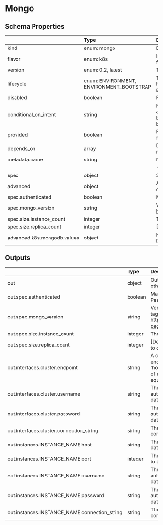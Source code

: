 # Mongo

## Schema Properties

|                             | Type                                     | Description                                                                                                                                                                    | Required   |
|:----------------------------|:-----------------------------------------|:-------------------------------------------------------------------------------------------------------------------------------------------------------------------------------|:-----------|
| kind                        | enum: mongo                              | Describes the type of resource.                                                                                                                                                | Yes        |
| flavor                      | enum: k8s                                | Implementation selector for the Mongo resource. e.g. for a resource type k8s                                                                                                   | Yes        |
| version                     | enum: 0.2, latest                        | This field can be used to pin to a particular version                                                                                                                          | Yes        |
| lifecycle                   | enum: ENVIRONMENT, ENVIRONMENT_BOOTSTRAP | This field describes the phase in which the resource has to be invoked (`ENVIRONMENT` or `ENVIRONMENT_BOOTSTRAP`)                                                              | No         |
| disabled                    | boolean                                  | Flag to disable the resource                                                                                                                                                   | No         |
| conditional_on_intent       | string                                   | Flag to enable the resource based on intent availability. eg mysql if mysql dashboard is required to be deployed. Note: Need to have the instance running beforehand to avail. | No         |
| provided                    | boolean                                  | Flag to tell if the resource should not be provisioned by facets                                                                                                               | No         |
| depends_on                  | array                                    | Dependencies on other resources. e.g. application x may depend on mysql                                                                                                        | No         |
| metadata.name               | string                                   | Name of the resource                                                                                                                                                           | No         |
|                             |                                          |     - if not specified, fallback is the `filename`                                                                                                                             |            |
| spec                        | object                                   | Specification as per resource types schema                                                                                                                                     | Yes        |
| advanced                    | object                                   | Additional fields if any for a particular implementation of a resource                                                                                                         | No         |
| spec.authenticated          | boolean                                  | Make this mongodb instance Password protected                                                                                                                                  | No         |
| spec.mongo_version          | string                                   | Version of mongodb e.g. 6.0, see valid tags here: https://hub.docker.com/_/mongo/tags?page=1                                                                                   | No         |
| spec.size.instance_count    | integer                                  | The number of instances to create.                                                                                                                                             | No         |
| spec.size.replica_count     | integer                                  | [Deprecated] The number of instances to create.                                                                                                                                | No         |
| advanced.k8s.mongodb.values | object                                   | Helm values as per bitnami mongodb helm chart https://artifacthub.io/packages/helm/bitnami/mongodb                                                                             | No         |

## Outputs

|                                               | Type    | Description                                                                                                                                | Required   | Referencing                                                          |
|:----------------------------------------------|:--------|:-------------------------------------------------------------------------------------------------------------------------------------------|:-----------|:---------------------------------------------------------------------|
| out                                           | object  | Output given by the resource for others to refer.                                                                                          | No         | ${mongo.RESOURCE_NAME.out}                                           |
| out.spec.authenticated                        | boolean | Make this mongodb instance Password protected                                                                                              | No         | ${mongo.RESOURCE_NAME.out.spec.authenticated}                        |
| out.spec.mongo_version                        | string  | Version of mongodb e.g. 6.0, see valid tags here: https://hub.docker.com/_/mongo/tags?page=1                                               | No         | ${mongo.RESOURCE_NAME.out.spec.mongo_version}                        |
| out.spec.size.instance_count                  | integer | The number of instances to create.                                                                                                         | No         | ${mongo.RESOURCE_NAME.out.spec.size.instance_count}                  |
| out.spec.size.replica_count                   | integer | [Deprecated] The number of instances to create.                                                                                            | No         | ${mongo.RESOURCE_NAME.out.spec.size.replica_count}                   |
| out.interfaces.cluster.endpoint               | string  | A comma-separated string of endpoints in the format 'host1:port1,host2:port2'. The number of endpoints must be greater than or equal to 1. | No         | ${mongo.RESOURCE_NAME.out.interfaces.cluster.endpoint}               |
| out.interfaces.cluster.username               | string  | The username to use for authentication when connecting to the datastore.                                                                   | No         | ${mongo.RESOURCE_NAME.out.interfaces.cluster.username}               |
| out.interfaces.cluster.password               | string  | The password to use for authentication when connecting to the datastore.                                                                   | No         | ${mongo.RESOURCE_NAME.out.interfaces.cluster.password}               |
| out.interfaces.cluster.connection_string      | string  | The connection_string to use when connecting to the datastore.                                                                             | No         | ${mongo.RESOURCE_NAME.out.interfaces.cluster.connection_string}      |
| out.instances.INSTANCE_NAME.host              | string  | The hostname or IP address of the database or cache server.                                                                                | No         | ${mongo.RESOURCE_NAME.out.instances.INSTANCE_NAME.host}              |
| out.instances.INSTANCE_NAME.port              | integer | The port number to use for connecting to the database or cache server.                                                                     | No         | ${mongo.RESOURCE_NAME.out.instances.INSTANCE_NAME.port}              |
| out.instances.INSTANCE_NAME.username          | string  | The username to use for authentication when connecting to the database or cache server.                                                    | No         | ${mongo.RESOURCE_NAME.out.instances.INSTANCE_NAME.username}          |
| out.instances.INSTANCE_NAME.password          | string  | The password to use for authentication when connecting to the database or cache server.                                                    | No         | ${mongo.RESOURCE_NAME.out.instances.INSTANCE_NAME.password}          |
| out.instances.INSTANCE_NAME.connection_string | string  | The connection_string to use when connecting to the datastore.                                                                             | No         | ${mongo.RESOURCE_NAME.out.instances.INSTANCE_NAME.connection_string} |

